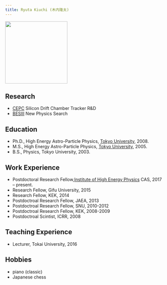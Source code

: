 ```yaml
---
title: Ryuta Kiuchi (木内隆太)
---
```


<img src="/images/Ryuta_Kiuchi.jpg" width="200"/>

<!-- ## Contact 
  - Email: kiuchi[AT]ihep.ac.cn 
  - Office: IHEP Main building A407, 19B YuquanLu Shijingshan District, Beijing 100049 -->

## Research 
  - [CEPC](http://cepc.ihep.ac.cn) Silicon Drift Chamber Tracker R&D
  - [BESIII](http://bes3.ihep.ac.cn) New Physics Search 

## Education
  - Ph.D., High Energy Astro-Particle Physics, [Tokyo University](https://www.u-tokyo.ac.jp/en/), 2008.
  - M.S., High Energy Astro-Particle Physics, [Tokyo University](https://www.u-tokyo.ac.jp/en/), 2005.
  - B.S., Physics, Tokyo University, 2003. 

## Work Experience
  - Postdoctoral Research Fellow,[Institute of High Energy Physics](http://www.ihep.cas.cn) CAS, 2017 – present.
  - Research Fellow, Gifu University, 2015
  - Research Fellow, KEK, 2014
  - Postdoctroal Research Fellow, JAEA, 2013
  - Postdoctroal Research Fellow, SNU, 2010-2012
  - Postdoctroal Research Fellow, KEK, 2008-2009
  - Postdoctroal Scintist, ICRR, 2008

## Teaching Experience
  - Lecturer, Tokai University, 2016

## Hobbies
  - piano (classic)
  - Japanese chess 
 
  
